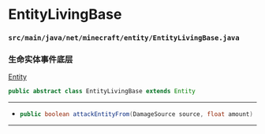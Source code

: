 # EntityLivingBase

### `src/main/java/net/minecraft/entity/EntityLivingBase.java`

### 生命实体事件底层

[Entity](Entity.md)

```java
public abstract class EntityLivingBase extends Entity
```

---

- ```java
  public boolean attackEntityFrom(DamageSource source, float amount)
  ```

---

&nbsp;
